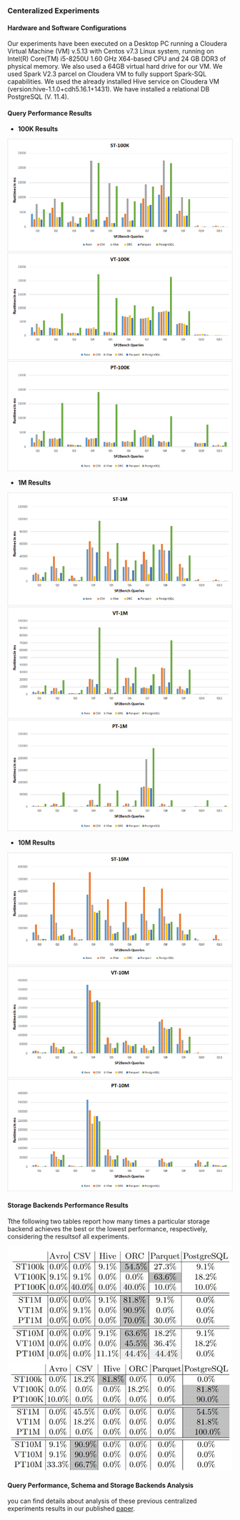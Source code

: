 ### Centeralized Experiments
#### Hardware and Software Configurations

Our experiments have been executed on a Desktop PC running a Cloudera Virtual Machine (VM) v.5.13 with Centos v7.3 Linux system, running on Intel(R) Core(TM) i5-8250U 1.60 GHz X64-based CPU and 24 GB DDR3 of physical memory. We also used a 64GB virtual hard drive for our VM. We used Spark V2.3 parcel on Cloudera VM to fully support Spark-SQL capabilities. We used the already installed Hive service on Cloudera VM (version:hive-1.1.0+cdh5.16.1+1431). We have installed a relational DB PostgreSQL (V. 11.4).

#### Query Performance Results

* **100K Results**
<img src="figures/centeralizedExperiments/ST100k.png" alt="spark" > 
<img src="figures/centeralizedExperiments/VT100K.png" alt="spark" > 
<img src="figures/centeralizedExperiments/PT100K.png" alt="spark" > 


* **1M Results**
<img src="figures/centeralizedExperiments/ST1M.png" alt="spark" > 
<img src="figures/centeralizedExperiments/VT1M.png" alt="spark" > 
<img src="figures/centeralizedExperiments/PT1M.png" alt="spark" > 

* **10M Results**
<img src="figures/centeralizedExperiments/ST10M.png" alt="spark" > 
<img src="figures/centeralizedExperiments/VT10M.png" alt="spark" > 
<img src="figures/centeralizedExperiments/PT10M.png" alt="spark" > 


#### Storage Backends Performance Results

Tthe following two tables report how many times a particular storage backend achieves the best or the lowest performance, respectively, considering the resultsof all experiments.

<img src="figures/centeralizedExperiments/beststorageresults.JPG" alt="spark" > 

<img src="figures/centeralizedExperiments/worststorageresults.JPG" alt="spark" > 

#### Query Performance, Schema and Storage Backends Analysis

you can find details about analysis of these previous centralized experiments results in our published [paper](http://ceur-ws.org/Vol-2496/paper5.pdf).

